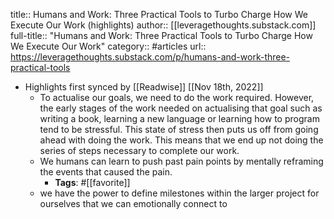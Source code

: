 title:: Humans and Work: Three Practical Tools to Turbo Charge How We Execute Our Work (highlights)
author:: [[leveragethoughts.substack.com]]
full-title:: "Humans and Work: Three Practical Tools to Turbo Charge How We Execute Our Work"
category:: #articles
url:: https://leveragethoughts.substack.com/p/humans-and-work-three-practical-tools

- Highlights first synced by [[Readwise]] [[Nov 18th, 2022]]
	- To actualise our goals, we need to do the work required. However, the early stages of the work needed on actualising that goal such as writing a book, learning a new language or learning how to program tend to be stressful. This state of stress then puts us off from going ahead with doing the work. This means that we end up not doing the series of steps necessary to complete our work.
	- We humans can learn to push past pain points by mentally reframing the events that caused the pain.
		- **Tags**: #[[favorite]]
	- we have the power to define milestones within the larger project for ourselves that we can emotionally connect to